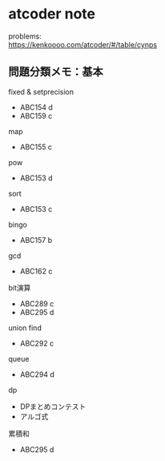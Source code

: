 # atcoder note

problems:  
https://kenkoooo.com/atcoder/#/table/cynps

## 問題分類メモ：基本

fixed & setprecision
* ABC154 d
* ABC159 c

map
* ABC155 c

pow
* ABC153 d

sort
* ABC153 c

bingo
* ABC157 b

gcd
* ABC162 c

bit演算
* ABC289 c
* ABC295 d

union find
* ABC292 c

queue
* ABC294 d

dp
* DPまとめコンテスト
* アルゴ式

累積和
* ABC295 d